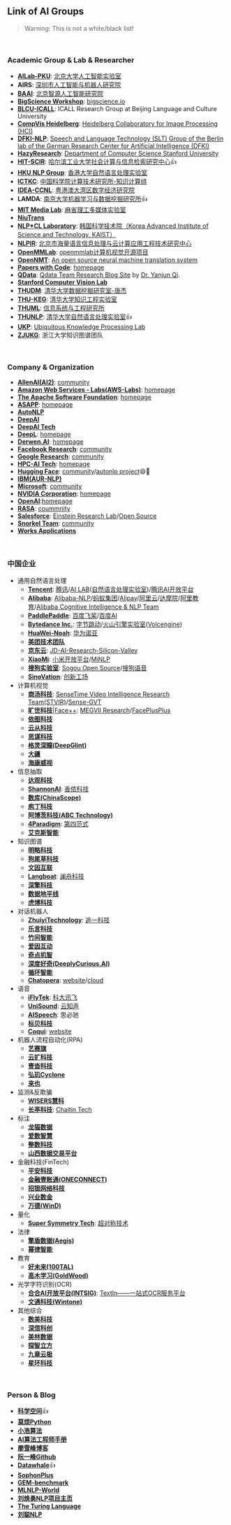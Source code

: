 ## **Link of AI Groups**

> Warning: This is not a white/black list!
<br>

### Academic Group & Lab & Researcher
  * [**AILab-PKU**](https://github.com/ailab-pku): [北京大学人工智能实验室](http://ai.pku.edu.cn/)
  * **AIRS**: [深圳市人工智能与机器人研究院](https://airs.cuhk.edu.cn/)
  * [**BAAI**](https://github.com/BAAI-WuDao): [北京智源人工智能研究院](https://www.baai.ac.cn/)
  * [**BigScience Workshop**](https://github.com/bigscience-workshop): [bigscience.io](https://bigscience.huggingface.co/)
  * [**BLCU-ICALL**](https://github.com/blcuicall): ICALL Research Group at Beijing Language and Culture University
  * [**CompVis Heidelberg**](https://github.com/CompVis): [Heidelberg Collaboratory for Image Processing (HCI)](https://hci.iwr.uni-heidelberg.de/)
  * [**DFKI-NLP**](https://github.com/DFKI-NLP): [Speech and Language Technology (SLT) Group of the Berlin lab of the German Research Center for Artificial Intelligence (DFKI)](https://www.dfki.de/en/web/research)
  * [**HazyResearch**](https://github.com/HazyResearch): [Department of Computer Science Stanford University](https://cs.stanford.edu/people/chrismre/)
  * [**HIT-SCIR**](https://github.com/HIT-SCIR): [哈尔滨工业大学社会计算与信息检索研究中心](http://ir.hit.edu.cn/):thumbsup:
  * [**HKU NLP Group**](https://github.com/HKUNLP): [香港大学自然语言处理实验室](https://nlp.cs.hku.hk/)
  * [**ICTKC**](https://github.com/ICTKC): [中国科学院计算技术研究所-知识计算组](http://www.ict.ac.cn/)
  * [**IDEA-CCNL**](https://github.com/IDEA-CCNL): [粤港澳大湾区数字经济研究院](https://idea.edu.cn/)
  * **LAMDA**: [南京大学机器学习与数据挖掘研究所](http://www.lamda.nju.edu.cn/CH.MainPage.ashx):thumbsup:
  * [**MIT Media Lab**](https://github.com/mitmedialab): [麻省理工多媒体实验室](https://www.media.mit.edu/)
  * [**NiuTrans**](https://github.com/NiuTrans)
  * [**NLP\*CL Laboratory**](https://github.com/nlpcl-lab): [韩国科学技术院（Korea Advanced Institute of Science and Technology, KAIST）](http://nlpcl.kaist.ac.kr/home/)
  * [**NLPIR**](https://github.com/NLPIR-team): [北京市海量语言信息处理与云计算应用工程技术研究中心](http://www.nlpir.org/wordpress/)
  * [**OpenMMLab**](https://github.com/open-mmlab): [openmmlab计算机视觉开源项目](https://openmmlab.com/home)
  * [**OpenNMT**](https://github.com/OpenNMT): [An open source neural machine translation system](https://opennmt.net/)
  * [**Papers with Code**](https://github.com/paperswithcode): [homepage](https://paperswithcode.com/)
  * [**QData**](https://github.com/QData): [Qdata Team Research Blog Site](https://qdata.github.io/qdata-page/) by [Dr. Yanjun Qi](http://www.cs.virginia.edu/yanjun/index.htm).
  * [**Stanford Computer Vision Lab**](http://vision.stanford.edu/index.html)
  * [**THUDM**](https://github.com/THUDM): [清华大学数据挖掘研究室-唐杰](http://keg.cs.tsinghua.edu.cn/jietang/)
  * [**THU-KEG**](https://github.com/THU-KEG): [清华大学知识工程实验室](http://keg.cs.tsinghua.edu.cn/)
  * [**THUML**](https://github.com/thuml): [信息系统与工程研究所](http://ise.thss.tsinghua.edu.cn/)
  * [**THUNLP**](https://github.com/thunlp): [清华大学自然语言处理实验室](http://nlp.csai.tsinghua.edu.cn/):thumbsup:
  * [**UKP**](https://github.com/UKPLab): [Ubiquitous Knowledge Processing Lab](https://www.informatik.tu-darmstadt.de/ukp/ukp_home/index.en.jsp)
  * [**ZJUKG**](https://github.com/zjukg): 浙江大学知识图谱团队
<br>

### Company & Organization
  * [**AllenAI(AI2)**](https://github.com/allenai): [community](http://www.allenai.org)
  * [**Amazon Web Services - Labs(AWS-Labs)**](https://github.com/awslabs): [homepage](http://amazon.com/aws/)
  * [**The Apache Software Foundation**](https://github.com/apache): [homepage](https://www.apache.org/)
  * [**ASAPP**](https://github.com/asappresearch): [homepage](https://www.asapp.com/ai-research/)
  * [**AutoNLP**](https://autonlp.ai/about)
  * [**DeepAI**](https://deepai.org/)
  * [**DeepAI Tech**](https://deep-aitech.com/)
  * [**DeepL**](https://github.com/DeepLcom): [homepage](https://www.deepl.com/zh/translator)
  * [**Derwen.AI**](https://github.com/DerwenAI): [homepage](https://derwen.ai/)
  * [**Facebook Research**](https://github.com/facebookresearch): [community](https://opensource.fb.com/)
  * [**Google Research**](https://github.com/google-research): [community](https://research.google)
  * [**HPC-AI Tech**](https://github.com/hpcaitech): [homepage](https://www.hpcaitech.com/#team)
  * [**Hugging Face**](https://github.com/huggingface): [community](https://huggingface.co/)/[autonlp project](https://huggingface.co/autonlp):smile::open_hands:
  * [**IBM(AUR-NLP)**](https://github.com/ibm-aur-nlp)
  * [**Microsoft**](https://github.com/microsoft): [community](https://opensource.microsoft.com/)
  * [**NVIDIA Corporation**](https://github.com/NVIDIA): [homepage](http://www.nvidia.com)
  * [**OpenAI**](https://github.com/openai):[homepage](https://openai.com/)
  * [**RASA**](https://github.com/rasaHQ/): [coummnity](https://rasa.com/)
  * [**Salesforce**](https://github.com/salesforce): [Einstein Research Lab](https://www.salesforceairesearch.com/research/natural-language-processing)/[Open Source](https://opensource.salesforce.com/)
  * [**Snorkel Team**](https://github.com/snorkel-team): [community](https://www.snorkel.org/)
  * [**Works Applications**](https://github.com/WorksApplications)
  
<br>

### 中国企业
  * 通用自然语言处理
    - [**Tencent**](https://github.com/Tencent): [腾讯](https://opensource.tencent.com/)/[AI LAB](https://ai.tencent.com/ailab/)([自然语言处理实验室](https://ai.tencent.com/ailab/nlp/zh/))/[腾讯AI开放平台](https://ai.qq.com/)
    - [**Alibaba**](https://github.com/alibaba): [Alibaba-NLP](https://github.com/Alibaba-NLP)/[蚂蚁集团](https://www.antgroup.com)/[Alipay](https://github.com/alipay)/[阿里云](https://ai.aliyun.com/)/[达摩院](https://damo.alibaba.com/)/[阿里教育](https://github.com/alibaba-edu)/[Alibaba Cognitive Intelligence & NLP Team](https://github.com/alibaba-research)
    - [**PaddlePaddle**](https://github.com/PaddlePaddle): [百度飞桨](https://www.paddlepaddle.org.cn/)/[百度AI](http://ai.baidu.com/)
    - [**Bytedance Inc.**](https://github.com/bytedance): [字节跳动](https://www.bytedance.com/)/[火山引擎实验室](https://www.volcengine.cn/)([Volcengine](https://github.com/volcengine))
    - [**HuaWei-Noah**](https://github.com/huawei-noah): [华为诺亚](https://github.com/huawei-noah)
    - [**美团技术团队**](https://tech.meituan.com/)
    - [**京东云**](https://www.jdcloud.com/): [JD-AI-Research-Silicon-Valley](https://github.com/JD-AI-Research-Silicon-Valley)
    - [**XiaoMi**](https://github.com/XiaoMi): [小米开放平台](https://dev.mi.com/console/cloud/)/[MiNLP](https://github.com/XiaoMi/MiNLP)
    - [**搜狗实验室**](http://www.sogou.com/labs/): [Sogou Open Source](https://github.com/sogou)/[搜狗语音](https://github.com/sogouspeech)
    - [**SinoVation**](https://github.com/sinovation): [创新工场](https://ai.chuangxin.com/)
  * 计算机视觉
    - [**商汤科技**](https://www.sensetime.com/cn): [SenseTime Video Intelligence Research Team(STVIR)](https://github.com/STVIR)/[Sense-GVT](https://github.com/Sense-GVT)
    - [**旷世科技**](https://www.megvii.com/)|[Face++](https://www.faceplusplus.com.cn/): [MEGVII Research](https://github.com/megvii-research)/[FacePlusPlus](https://github.com/FacePlusPlus)
    - [**依图科技**](https://www.yitutech.com/cn/about-us)
    - [**云从科技**](https://www.cloudwalk.com/)
    - [**思谋科技**](https://www.smartmore.com/)
    - [**格灵深瞳(DeepGlint)**](https://github.com/deepglint)
    - [**大疆**](https://www.dji.com/cn)
    - [**海康威视**](https://www.hikvision.com/cn/)
  * 信息抽取
    - [**达观科技**](http://www.datagrand.com/)
    - [**ShannonAI**](https://github.com/ShannonAI): [香侬科技](https://www.shannonai.com/)
    - [**数库(ChinaScope)**](http://finance.chinascope.com/www/)
    - [**庖丁科技**](https://www.paodingai.com/)
    - [**阿博茨科技(ABC Technology)**](https://www.abcfintech.com/)
    - [**4Paradigm**](https://github.com/4paradigm): [第四范式](https://www.4paradigm.com/)
    - [**艾克斯智能**](http://otm.cn/)
  * 知识图谱
    - [**明略科技**](https://www.mininglamp.com/)
    - [**狗尾草科技**](https://www.gowild.cn/)
    - [**文因互联**](https://memect.cn/)
    - [**Langboat**](https://github.com/Langboat): [澜舟科技](https://www.langboat.com/)
    - [**深擎科技**](https://www.shenqingtech.com/#/)
    - [**数据地平线**](https://www.datahorizon.cn/)
    - [**虎博科技**](https://www.tigerobo.com/)
  * 对话机器人
    - [**ZhuiyiTechnology**](https://github.com/ZhuiyiTechnology): [追一科技](https://zhuiyi.ai/)
    - [**乐言科技**](https://www.leyantech.com/)
    - [**竹间智能**](https://www.emotibot.com/)
    - [**爱因互动**](https://www.einplus.cn/)
    - [**奇点机智**](https://www.naturali.io/)
    - [**深度好奇(DeeplyCurious.AI)**](http://deeplycurious.ai/#/)
    - [**循环智能**](https://www.rcrai.com/)
    - [**Chatopera**](https://github.com/chatopera): [website](https://www.chatopera.com/)/[cloud](https://docs.chatopera.com/)
  * 语音
    - [**iFlyTek**](https://www.iflytek.com/index.html): [科大讯飞](https://github.com/iflytek)
    - [**UniSound**](http://www.unisound.com/): [云知声](https://github.com/Unisound)
    - [**AISpeech**](http://www.aispeech.com/): 思必驰
    - [**标贝科技**](https://www.data-baker.com/)
    - [**Coqui**](https://github.com/coqui-ai): [website](https://coqui.ai/)
  * 机器人流程自动化(RPA)
    - [**艺赛旗**](https://www.i-search.com.cn/)
    - [**云扩科技**](https://www.encoo.com/)
    - [**壹沓科技**](https://www.1data.info/)
    - [**弘玑Cyclone**](https://www.cyclone-robotics.com/)
    - [**来也**](https://laiye.com/)
  * 监测&反欺骗
    - [**WISERS慧科**](https://zh.wisers.com/)
    - [**长亭科技**](https://www.chaitin.cn/zh/): [Chaitin Tech](https://github.com/chaitin)
  * 标注
    - [**龙猫数据**](https://www.longmaosoft.com/home)
    - [**爱数智慧**](https://www.magicdatatech.cn/about)
    - [**整数科技**](https://www.molardata.com/)
    - [**山西数据交易平台**](http://data.zgsfqxcx.cn/)
  * 金融科技(FinTech)
    - [**平安科技**](https://tech.pingan.com/)
    - [**金融壹账通(ONECONNECT)**](https://www.ocft.com/)
    - [**招银网络科技**](https://cmbnt.cmbchina.com/)
    - [**兴业数金**](http://www.cibfintech.com/opencms/export/index.html)
    - [**万德(WinD)**](https://www.wind.com.cn/)
  * 量化
    - [**Super Symmetry Tech**](https://github.com/ssymmetry): [超对称技术](https://www.ssymmetry.com/)
  * 法律
    - [**擎盾数据(Aegis)**](https://www.aegis-info.com/)
    - [**幂律智能**](https://www.powerlaw.ai/)
  * 教育
    - [**好未来(100TAL)**](http://www.100tal.com/)
    - [**高木学习(GoldWood)**](http://www.gaomuxuexi.com/)
  * 光学字符识别(OCR)
    - [**合合AI开放平台(INTSIG)**](https://ai.intsig.com/): [TextIn——一站式OCR服务平台](https://www.textin.com/)
    - [**文通科技(Wintone)**](https://www.wintone.com.cn/)
  * 其他综合
    - [**数美科技**](https://www.ishumei.com/)
    - [**深信科创**](https://www.guardstrike.com/)
    - [**美林数据**](http://www.meritdata.com.cn/)
    - [**探智立方**](https://iqubic.net/features.html)
    - [**九章云极**](https://www.datacanvas.com/)
    - [**星环科技**](https://www.transwarp.cn/)
<br>

### Person & Blog
  * [**科学空间**](https://spaces.ac.cn/):thumbsup:
  * [**莫烦Python**](https://mofanpy.com/)
  * [**小浩算法**](https://www.geekxh.com/)
  * [**AI算法工程师手册**](http://www.huaxiaozhuan.com/)
  * [**廖雪峰博客**](https://www.liaoxuefeng.com/)
  * [**阮一峰Github**](https://github.com/ruanyf)
  * [**Datawhale**](https://github.com/datawhalechina):thumbsup:
  * [**SophonPlus**](https://github.com/SophonPlus)
  * [**GEM-benchmark**](https://github.com/GEM-benchmark)
  * [**MLNLP-World**](https://github.com/MLNLP-World)
  * [**刘焕勇NLP项目主页**](https://liuhuanyong.github.io/)
  * [**The Turing Language**](https://github.com/TuringLang)
  * [**刘聪NLP**](https://github.com/liucongg)
